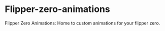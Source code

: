 # Flipper-zero-animations
Flipper Zero Animations: Home to custom animations for your flipper zero.
